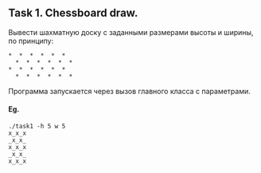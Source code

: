 ## Task 1. Chessboard draw.

Вывести шахматную доску с заданными размерами высоты и ширины, по принципу:
```
*  *  *  *  *  *
  *  *  *  *  *  *
*  *  *  *  *  *
  *  *  *  *  *  *
  ```
Программа запускается через вызов главного класса с параметрами.

#### Eg.
```
./task1 -h 5 w 5
x_x_x
_x_x_
x_x_x
_x_x_
x_x_x
```
